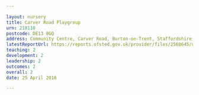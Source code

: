 ```yaml
---

layout: nursery
title: Carver Road Playgroup
urn: 218110
postcode: DE13 0GQ
address: Community Centre, Carver Road, Burton-on-Trent, Staffordshire, DE13 0GQ
latestReportUrl: https://reports.ofsted.gov.uk/provider/files/2568645/urn/218110.pdf
teaching: 2
development: 2
leadership: 2
outcomes: 2
overall: 2
date: 25 April 2016

---
```

